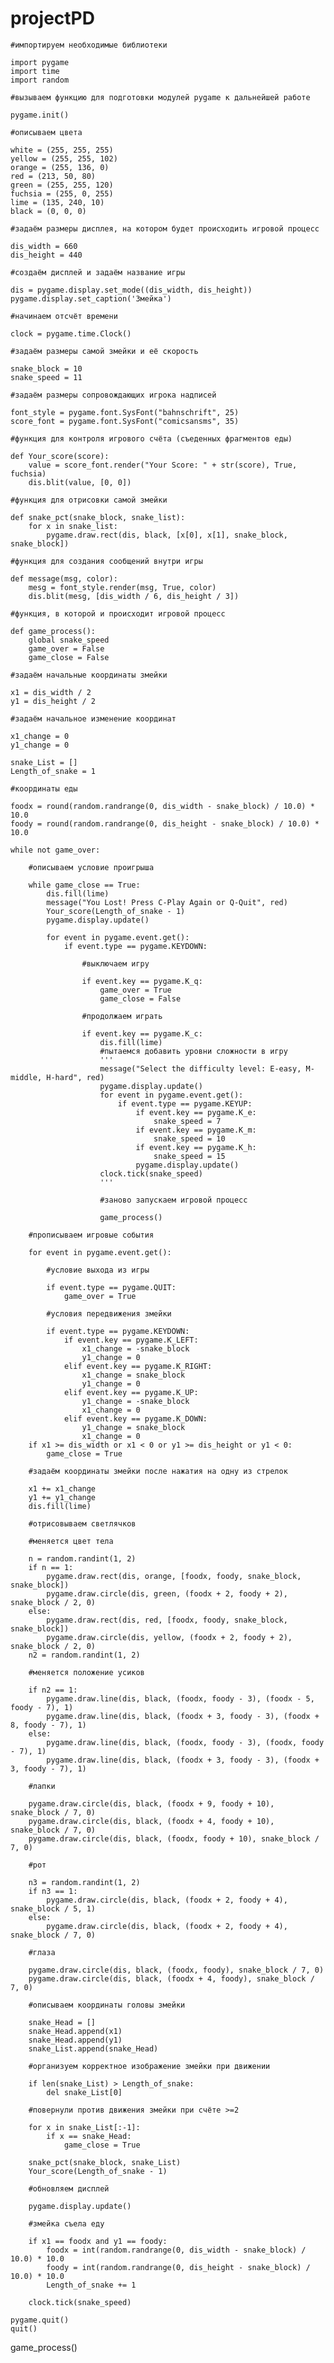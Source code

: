 # projectPD

    #импортируем необходимые библиотеки

    import pygame
    import time
    import random

    #вызываем функцию для подготовки модулей pygame к дальнейшей работе 

    pygame.init()

    #описываем цвета

    white = (255, 255, 255)
    yellow = (255, 255, 102)
    orange = (255, 136, 0)
    red = (213, 50, 80)
    green = (255, 255, 120)
    fuchsia = (255, 0, 255)
    lime = (135, 240, 10)
    black = (0, 0, 0)

    #задаём размеры дисплея, на котором будет происходить игровой процесс

    dis_width = 660
    dis_height = 440

    #создаём дисплей и задаём название игры 

    dis = pygame.display.set_mode((dis_width, dis_height))
    pygame.display.set_caption('Змейка')

    #начинаем отсчёт времени 

    clock = pygame.time.Clock()

    #задаём размеры самой змейки и её скорость  

    snake_block = 10
    snake_speed = 11

    #задаём размеры сопровождающих игрока надписей

    font_style = pygame.font.SysFont("bahnschrift", 25)
    score_font = pygame.font.SysFont("comicsansms", 35)

    #функция для контроля игрового счёта (съеденных фрагментов еды) 

    def Your_score(score):
        value = score_font.render("Your Score: " + str(score), True, fuchsia)
        dis.blit(value, [0, 0])

    #функция для отрисовки самой змейки 

    def snake_pct(snake_block, snake_list):
        for x in snake_list:
            pygame.draw.rect(dis, black, [x[0], x[1], snake_block, snake_block])

    #функция для создания сообщений внутри игры 

    def message(msg, color):
        mesg = font_style.render(msg, True, color)
        dis.blit(mesg, [dis_width / 6, dis_height / 3])

    #функция, в которой и происходит игровой процесс 

    def game_process():
        global snake_speed
        game_over = False
        game_close = False

    #задаём начальные координаты змейки
    
    x1 = dis_width / 2
    y1 = dis_height / 2

    #задаём начальное изменение координат
    
    x1_change = 0
    y1_change = 0

    snake_List = []
    Length_of_snake = 1

    #координаты еды
    
    foodx = round(random.randrange(0, dis_width - snake_block) / 10.0) * 10.0
    foody = round(random.randrange(0, dis_height - snake_block) / 10.0) * 10.0
 
    while not game_over:
    
        #описываем условие проигрыша
        
        while game_close == True:
            dis.fill(lime)
            message("You Lost! Press C-Play Again or Q-Quit", red)
            Your_score(Length_of_snake - 1)
            pygame.display.update()
 
            for event in pygame.event.get():
                if event.type == pygame.KEYDOWN:
                
                    #выключаем игру
                    
                    if event.key == pygame.K_q:
                        game_over = True
                        game_close = False
                        
                    #продолжаем играть
                    
                    if event.key == pygame.K_c:
                        dis.fill(lime)
                        #пытаемся добавить уровни сложности в игру
                        '''
                        message("Select the difficulty level: E-easy, M-middle, H-hard", red)
                        pygame.display.update()
                        for event in pygame.event.get():
                            if event.type == pygame.KEYUP:
                                if event.key == pygame.K_e:
                                    snake_speed = 7
                                if event.key == pygame.K_m:
                                    snake_speed = 10
                                if event.key == pygame.K_h:
                                    snake_speed = 15
                                pygame.display.update()
                        clock.tick(snake_speed)
                        '''
                                
                        #заново запускаем игровой процесс          
                        
                        game_process()

        #прописываем игровые события 
        
        for event in pygame.event.get():
        
            #условие выхода из игры
            
            if event.type == pygame.QUIT:
                game_over = True
                
            #условия передвижения змейки
            
            if event.type == pygame.KEYDOWN:
                if event.key == pygame.K_LEFT:
                    x1_change = -snake_block
                    y1_change = 0
                elif event.key == pygame.K_RIGHT:
                    x1_change = snake_block
                    y1_change = 0
                elif event.key == pygame.K_UP:
                    y1_change = -snake_block
                    x1_change = 0
                elif event.key == pygame.K_DOWN:
                    y1_change = snake_block
                    x1_change = 0
        if x1 >= dis_width or x1 < 0 or y1 >= dis_height or y1 < 0:
            game_close = True
            
        #задаём координаты змейки после нажатия на одну из стрелок
        
        x1 += x1_change
        y1 += y1_change
        dis.fill(lime)
        
        #отрисовываем светлячков
        
        #меняется цвет тела
        
        n = random.randint(1, 2)
        if n == 1:
            pygame.draw.rect(dis, orange, [foodx, foody, snake_block, snake_block])
            pygame.draw.circle(dis, green, (foodx + 2, foody + 2), snake_block / 2, 0)
        else:
            pygame.draw.rect(dis, red, [foodx, foody, snake_block, snake_block])
            pygame.draw.circle(dis, yellow, (foodx + 2, foody + 2), snake_block / 2, 0)
        n2 = random.randint(1, 2)
        
        #меняется положение усиков
        
        if n2 == 1:
            pygame.draw.line(dis, black, (foodx, foody - 3), (foodx - 5, foody - 7), 1)
            pygame.draw.line(dis, black, (foodx + 3, foody - 3), (foodx + 8, foody - 7), 1)
        else:
            pygame.draw.line(dis, black, (foodx, foody - 3), (foodx, foody - 7), 1)
            pygame.draw.line(dis, black, (foodx + 3, foody - 3), (foodx + 3, foody - 7), 1)
            
        #лапки
        
        pygame.draw.circle(dis, black, (foodx + 9, foody + 10), snake_block / 7, 0)
        pygame.draw.circle(dis, black, (foodx + 4, foody + 10), snake_block / 7, 0)
        pygame.draw.circle(dis, black, (foodx, foody + 10), snake_block / 7, 0)
        
        #рот
        
        n3 = random.randint(1, 2)
        if n3 == 1:
            pygame.draw.circle(dis, black, (foodx + 2, foody + 4), snake_block / 5, 1)
        else:
            pygame.draw.circle(dis, black, (foodx + 2, foody + 4), snake_block / 7, 0)
            
        #глаза
        
        pygame.draw.circle(dis, black, (foodx, foody), snake_block / 7, 0)
        pygame.draw.circle(dis, black, (foodx + 4, foody), snake_block / 7, 0)
        
        #описываем координаты головы змейки
        
        snake_Head = []
        snake_Head.append(x1)
        snake_Head.append(y1)
        snake_List.append(snake_Head)
        
        #организуем корректное изображение змейки при движении
        
        if len(snake_List) > Length_of_snake:
            del snake_List[0]
            
        #повернули против движения змейки при счёте >=2
        
        for x in snake_List[:-1]:
            if x == snake_Head:
                game_close = True
        
        snake_pct(snake_block, snake_List)
        Your_score(Length_of_snake - 1)
        
        #обновляем дисплей
        
        pygame.display.update()

        #змейка съела еду
        
        if x1 == foodx and y1 == foody:
            foodx = int(random.randrange(0, dis_width - snake_block) / 10.0) * 10.0
            foody = int(random.randrange(0, dis_height - snake_block) / 10.0) * 10.0
            Length_of_snake += 1
 
        clock.tick(snake_speed)
    
    pygame.quit()
    quit()
 
 
game_process()
